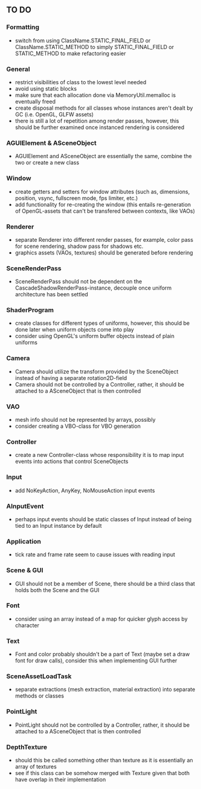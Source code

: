 ## TO DO

### Formatting
- switch from using ClassName.STATIC_FINAL_FIELD or ClassName.STATIC_METHOD to simply STATIC_FINAL_FIELD or STATIC_METHOD to make refactoring easier

### General
- restrict visibilities of class to the lowest level needed
- avoid using static blocks
- make sure that each allocation done via MemoryUtil.memalloc is eventually freed
- create disposal methods for all classes whose instances aren't dealt by GC (i.e. OpenGL, GLFW assets)
- there is still a lot of repetition among render passes, however, this should be further examined once instanced rendering is considered

### AGUIElement & ASceneObject
- AGUIElement and ASceneObject are essentially the same, combine the two or create a new class

### Window
- create getters and setters for window attributes (such as, dimensions, position, vsync, fullscreen mode, fps limiter, etc.)
- add functionality for re-creating the window (this entails re-generation of OpenGL-assets that can't be transfered between contexts, like VAOs)

### Renderer
- separate Renderer into different render passes, for example, color pass for scene rendering, shadow pass for shadows etc.
- graphics assets (VAOs, textures) should be generated before rendering

### SceneRenderPass
- SceneRenderPass should not be dependent on the CascadeShadowRenderPass-instance, decouple once uniform architecture has been settled

### ShaderProgram
- create classes for different types of uniforms, however, this should be done later when uniform objects come into play
- consider using OpenGL's uniform buffer objects instead of plain uniforms

### Camera
- Camera should utilize the transform provided by the SceneObject instead of having a separate rotation2D-field
- Camera should not be controlled by a Controller, rather, it should be attached to a ASceneObject that is then controlled

### VAO
- mesh info should not be represented by arrays, possibly
- consider creating a VBO-class for VBO generation

### Controller
- create a new Controller-class whose responsibility it is to map input events into actions that control SceneObjects

### Input
- add NoKeyAction, AnyKey, NoMouseAction input events

### AInputEvent
- perhaps input events should be static classes of Input instead of being tied to an Input instance by default

### Application
- tick rate and frame rate seem to cause issues with reading input

### Scene & GUI
- GUI should not be a member of Scene, there should be a third class that holds both the Scene and the GUI

### Font
- consider using an array instead of a map for quicker glyph access by character

### Text
- Font and color probably shouldn't be a part of Text (maybe set a draw font for draw calls), consider this when implementing GUI further

### SceneAssetLoadTask
- separate extractions (mesh extraction, material extraction) into separate methods or classes

### PointLight
- PointLight should not be controlled by a Controller, rather, it should be attached to a ASceneObject that is then controlled

### DepthTexture
- should this be called something other than texture as it is essentially an array of textures
- see if this class can be somehow merged with Texture given that both have overlap in their implementation
